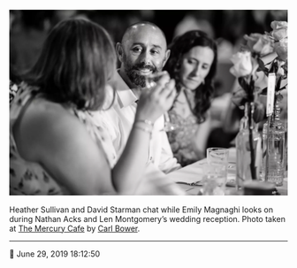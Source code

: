 ![Heather Sullivan and David Starman chat](assets/1820f21ca317383253f14b963df185ca.webp)

Heather Sullivan and David Starman chat while Emily Magnaghi looks on during Nathan Acks and Len Montgomery’s wedding reception. Photo taken at [The Mercury Cafe](http://mercurycafe.com/) by [Carl Bower](http://carlbowerphotos.com/).

- - - -

<span aria-hidden="true">📅</span> June 29, 2019 18:12:50
